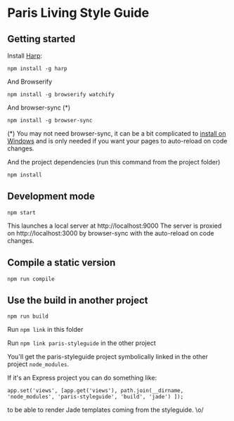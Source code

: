 # Paris Living Style Guide

## Getting started

Install [Harp](http://harpjs.com):

    npm install -g harp

And Browserify

    npm install -g browserify watchify

And browser-sync (*)

    npm install -g browser-sync

(*) You may not need browser-sync, it can be a bit complicated to [install on Windows](http://www.browsersync.io/docs/#windows-users) and is only needed if you want your pages to auto-reload on code changes.

And the project dependencies (run this command from the project folder)

    npm install


## Development mode

    npm start

This launches a local server at http://localhost:9000
The server is proxied on http://localhost:3000 by browser-sync with the auto-reload on code changes.


## Compile a static version

    npm run compile


## Use the build in another project

    npm run build

Run `npm link` in this folder

Run `npm link paris-styleguide` in the other project

You'll get the paris-styleguide project symbolically linked in the other project `node_modules`.

If it's an Express project you can do something like:

    app.set('views', [app.get('views'), path.join(__dirname, 'node_modules', 'paris-styleguide', 'build', 'jade') ]);

to be able to render Jade templates coming from the styleguide. \o/
